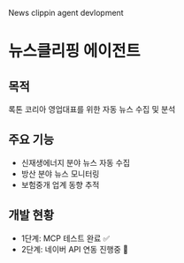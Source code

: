 News clippin agent devlopment
# 뉴스클리핑 에이전트

## 목적
록톤 코리아 영업대표를 위한 자동 뉴스 수집 및 분석

## 주요 기능
- 신재생에너지 분야 뉴스 자동 수집
- 방산 분야 뉴스 모니터링
- 보험중개 업계 동향 추적

## 개발 현황
- 1단계: MCP 테스트 완료 ✅
- 2단계: 네이버 API 연동 진행중 🔄
